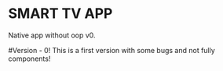 # SMART TV APP
Native app without oop v0.

#Version - 0!
This is a first version with some bugs and not fully components!
